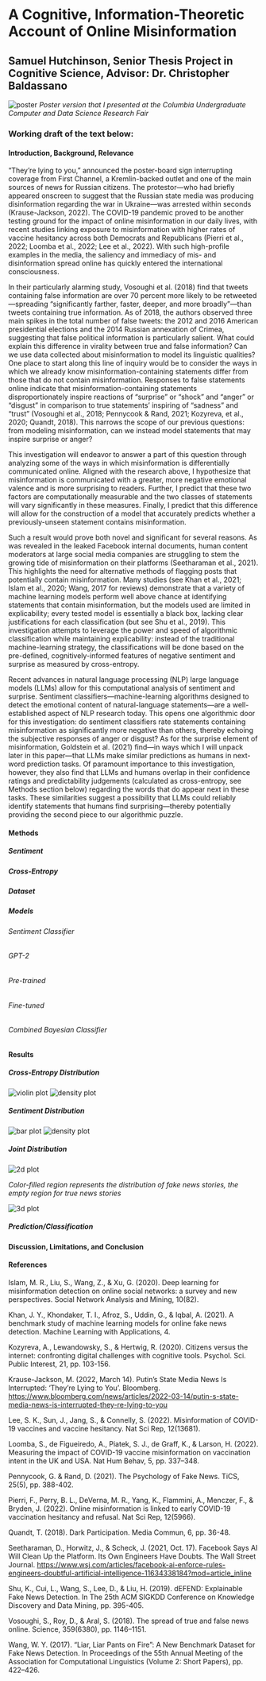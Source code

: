 # A Cognitive, Information-Theoretic Account of Online Misinformation

## Samuel Hutchinson, Senior Thesis Project in Cognitive Science, Advisor: Dr. Christopher Baldassano

![poster](/poster_1.png "Thesis Poster")
*Poster version that I presented at the Columbia Undergraduate Computer and Data Science Research Fair*

### Working draft of the text below:

#### Introduction, Background, Relevance
“They’re lying to you,” announced the poster-board sign interrupting coverage from First Channel, a Kremlin-backed outlet and one of the main sources of news for Russian citizens. The protestor—who had briefly appeared onscreen to suggest that the Russian state media was producing disinformation regarding the war in Ukraine—was arrested within seconds (Krause-Jackson, 2022). The COVID-19 pandemic proved to be another testing ground for the impact of online misinformation in our daily lives, with recent studies linking exposure to misinformation with higher rates of vaccine hesitancy across both Democrats and Republicans (Pierri et al., 2022; Loomba et al., 2022; Lee et al., 2022). With such high-profile examples in the media, the saliency and immediacy of mis- and disinformation spread online has quickly entered the international consciousness.

In their particularly alarming study, Vosoughi et al. (2018) find that tweets containing false information are over 70 percent more likely to be retweeted—spreading “significantly farther, faster, deeper, and more broadly”—than tweets containing true information. As of 2018, the authors observed three main spikes in the total number of false tweets: the 2012 and 2016 American presidential elections and the 2014 Russian annexation of Crimea, suggesting that false political information is particularly salient. What could explain this difference in virality between true and false information? Can we use data collected about misinformation to model its linguistic qualities? One place to start along this line of inquiry would be to consider the ways in which we already know misinformation-containing statements differ from those that do not contain misinformation. Responses to false statements online indicate that misinformation-containing statements disproportionately inspire reactions of “surprise” or “shock” and “anger” or “disgust” in comparison to true statements’ inspiring of “sadness” and “trust” (Vosoughi et al., 2018; Pennycook & Rand, 2021; Kozyreva, et al., 2020; Quandt, 2018). This narrows the scope of our previous questions: from modeling misinformation, can we instead model statements that may inspire surprise or anger?

This investigation will endeavor to answer a part of this question through analyzing some of the ways in which misinformation is differentially communicated online. Aligned with the research above, I hypothesize that misinformation is communicated with a greater, more negative emotional valence and is more surprising to readers. Further, I predict that these two factors are computationally measurable and the two classes of statements will vary significantly in these measures. Finally, I predict that this difference will allow for the construction of a model that accurately predicts whether a previously-unseen statement contains misinformation.

Such a result would prove both novel and significant for several reasons. As was revealed in the leaked Facebook internal documents, human content moderators at large social media companies are struggling to stem the growing tide of misinformation on their platforms (Seetharaman et al., 2021). This highlights the need for alternative methods of flagging posts that potentially contain misinformation. Many studies (see Khan et al., 2021; Islam et al., 2020; Wang, 2017 for reviews) demonstrate that a variety of machine learning models perform well above chance at identifying statements that contain misinformation, but the models used are limited in explicability; every tested model is essentially a black box, lacking clear justifications for each classification (but see Shu et al., 2019). This investigation attempts to leverage the power and speed of algorithmic classification while maintaining explicability: instead of the traditional machine-learning strategy, the classifications will be done based on the pre-defined, cognitively-informed features of negative sentiment and surprise as measured by cross-entropy.

Recent advances in natural language processing (NLP) large language models (LLMs) allow for this computational analysis of sentiment and surprise. Sentiment classifiers—machine-learning algorithms designed to detect the emotional content of natural-language statements—are a well-established aspect of NLP research today. This opens one algorithmic door for this investigation: do sentiment classifiers rate statements containing misinformation as significantly more negative than others, thereby echoing the subjective responses of anger or disgust? As for the surprise element of misinformation, Goldstein et al. (2021) find—in ways which I will unpack later in this paper—that LLMs make similar predictions as humans in next-word prediction tasks. Of paramount importance to this investigation, however, they also find that LLMs and humans overlap in their confidence ratings and predictability judgements (calculated as cross-entropy, see Methods section below) regarding the words that do appear next in these tasks. These similarities suggest a possibility that LLMs could reliably identify statements that humans find surprising—thereby potentially providing the second piece to our algorithmic puzzle.

#### Methods
##### Sentiment
##### Cross-Entropy
##### Dataset
##### Models
###### Sentiment Classifier
###### GPT-2
###### Pre-trained
###### Fine-tuned
###### Combined Bayesian Classifier
#### Results
##### Cross-Entropy Distribution
![violin plot](/figures/fig2.png?raw=true "Distribution of CE by News Story Type and Model")
![density plot](/figures/fig2_1.png?raw=true "Distribution of CE by News Story Type")
##### Sentiment Distribution
![bar plot](/figures/fig4.png?raw=true "Distribution of Sentiment by News Story Type")
![density plot](/figures/fig4_1.png?raw=true "Distribution of Continuous Sentiment Score by News Story Type")
##### Joint Distribution
![2d plot](/figures/fig6.png?raw=true "2d Distribution of Sentiment and CE by News Story Type")

*Color-filled region represents the distribution of fake news stories, the empty region for true news stories*

![3d plot](/figures/fig6_1.png?raw=true "3d Distribution of Sentiment and CE by News Story Type")
##### Prediction/Classification
#### Discussion, Limitations, and Conclusion

#### References
Islam, M. R., Liu, S., Wang, Z., & Xu, G. (2020). Deep learning for misinformation detection on online social networks: a survey and new perspectives. Social Network Analysis and Mining, 10(82).

Khan, J. Y., Khondaker, T. I., Afroz, S., Uddin, G., & Iqbal, A. (2021). A benchmark study of machine learning models for online fake news detection. Machine Learning with Applications, 4.

Kozyreva, A., Lewandowsky, S., & Hertwig, R. (2020). Citizens versus the internet: confronting digital challenges with cognitive tools. Psychol. Sci. Public Interest, 21, pp. 103-156.

Krause-Jackson, M. (2022, March 14). Putin’s State Media News Is Interrupted: ‘They’re Lying to You’. Bloomberg. https://www.bloomberg.com/news/articles/2022-03-14/putin-s-state-media-news-is-interrupted-they-re-lying-to-you

Lee, S. K., Sun, J., Jang, S., & Connelly, S. (2022). Misinformation of COVID-19 vaccines and vaccine hesitancy. Nat Sci Rep, 12(13681).

Loomba, S., de Figueiredo, A., Piatek, S. J., de Graff, K., & Larson, H. (2022). Measuring the impact of COVID-19 vaccine misinformation on vaccination intent in the UK and USA. Nat Hum Behav, 5, pp. 337–348.

Pennycook, G. & Rand, D. (2021). The Psychology of Fake News. TiCS, 25(5), pp. 388-402.

Pierri, F., Perry, B. L., DeVerna, M. R., Yang, K., Flammini, A., Menczer, F., & Bryden, J. (2022). Online misinformation is linked to early COVID-19 vaccination hesitancy and refusal. Nat Sci Rep, 12(5966).

Quandt, T. (2018). Dark Participation. Media Commun, 6, pp. 36-48.

Seetharaman, D., Horwitz, J., & Scheck, J. (2021, Oct. 17). Facebook Says AI Will Clean Up the Platform. Its Own Engineers Have Doubts. The Wall Street Journal. https://www.wsj.com/articles/facebook-ai-enforce-rules-engineers-doubtful-artificial-intelligence-11634338184?mod=article_inline

Shu, K., Cui, L., Wang, S., Lee, D., & Liu, H. (2019). dEFEND: Explainable Fake News Detection. In The 25th ACM SIGKDD Conference on Knowledge Discovery and Data Mining, pp. 395-405.

Vosoughi, S., Roy, D., & Aral, S. (2018). The spread of true and false news online. Science, 359(6380), pp. 1146–1151.

Wang, W. Y. (2017). “Liar, Liar Pants on Fire”: A New Benchmark Dataset for Fake News Detection. In Proceedings of the 55th Annual Meeting of the Association for Computational Linguistics (Volume 2: Short Papers), pp. 422–426.

